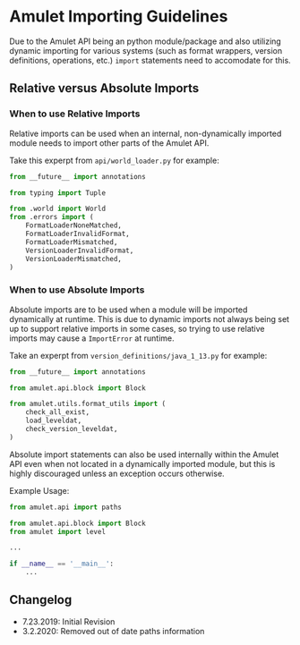 # Amulet Importing Guidelines

Due to the Amulet API being an python module/package and also utilizing dynamic importing for various systems (such as format wrappers, 
version definitions, operations, etc.) `import` statements need to accomodate for this.

## Relative versus Absolute Imports

### When to use Relative Imports
Relative imports can be used when an internal, non-dynamically imported module needs to import other parts of the Amulet API. 

Take this experpt from `api/world_loader.py` for example:
```python
from __future__ import annotations

from typing import Tuple

from .world import World
from .errors import (
    FormatLoaderNoneMatched,
    FormatLoaderInvalidFormat,
    FormatLoaderMismatched,
    VersionLoaderInvalidFormat,
    VersionLoaderMismatched,
)
```

### When to use Absolute Imports
Absolute imports are to be used when a module will be imported dynamically at runtime. This is due to dynamic imports not always being set up to support relative imports in some cases, so trying to use relative imports may cause a `ImportError` at runtime.

Take an experpt from `version_definitions/java_1_13.py` for example:
```python
from __future__ import annotations

from amulet.api.block import Block

from amulet.utils.format_utils import (
    check_all_exist,
    load_leveldat,
    check_version_leveldat,
)
```

Absolute import statements can also be used internally within the Amulet API even when not located in a dynamically imported module, but this is highly discouraged unless an exception occurs otherwise. 

Example Usage:
```python
from amulet.api import paths

from amulet.api.block import Block
from amulet import level

...

if __name__ == '__main__':
    ...
```

## Changelog
- 7.23.2019: Initial Revision
- 3.2.2020: Removed out of date paths information

